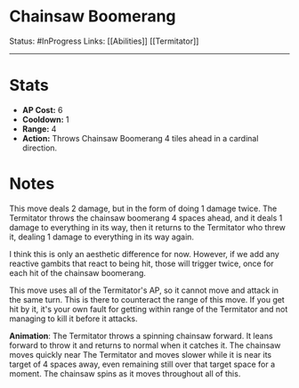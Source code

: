 # Chainsaw Boomerang
Status: #InProgress 
Links: [[Abilities]] [[Termitator]]
___
# Stats
- **AP Cost:** 6
- **Cooldown:** 1
- **Range:** 4
- **Action:** Throws Chainsaw Boomerang 4 tiles ahead in a cardinal direction.
# Notes

This move deals 2 damage, but in the form of doing 1 damage twice. The Termitator throws the chainsaw boomerang 4 spaces ahead, and it deals 1 damage to everything in its way, then it returns to the Termitator who threw it, dealing 1 damage to everything in its way again.

I think this is only an aesthetic difference for now. However, if we add any reactive gambits that react to being hit, those will trigger twice, once for each hit of the chainsaw boomerang.

This move uses all of the Termitator's AP, so it cannot move and attack in the same turn. This is there to counteract the range of this move. If you get hit by it, it's your own fault for getting within range of the Termitator and not managing to kill it before it attacks.

**Animation**: The Termitator throws a spinning chainsaw forward. It leans forward to throw it and returns to normal when it catches it. The chainsaw moves quickly near The Termitator and moves slower while it is near its target of 4 spaces away, even remaining still over that target space for a moment. The chainsaw spins as it moves throughout all of this.